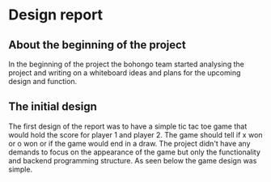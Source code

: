 # Design report

## About the beginning of the project
In the beginning of the project the bohongo team started analysing the project and writing on a whiteboard ideas and plans for the upcoming design and function.

## The initial design

The first design of the report was to have a simple tic tac toe game that would hold the score for player 1 and player 2. The game should tell if x won or o won or if the game would end in a draw. The project didn't have any demands to focus on the appearance of the game but only the functionality and backend programming structure. As seen below the game design was simple.

<p align="center">
  <img width="" height="" src="">
</p>

##
